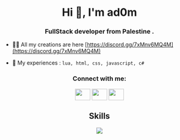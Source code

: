 <h1 align="center">Hi 👋, I'm ad0m</h1>
<h3 align="center">FullStack developer from Palestine .</h3>

- 👨‍💻 All my creations are here [https://discord.gg/7xMnv6MQ4M](https://discord.gg/7xMnv6MQ4M)

- 💬 My experiences : `lua, html, css, javascript, c#`

<h3 align="center">Connect with me:</h3>
<p align="center">
<a href="https://GermanyTeam.shop"><img align="center" src="https://raw.githubusercontent.com/rahuldkjain/github-profile-readme-generator/master/src/images/icons/Social/devto.svg" alt="" height="30" width="40" /></a>
<a href="https://www.youtube.com/channel/UCDpFE0kGUcMI2QacR6ceGJg" target="blank"><img align="center" src="https://raw.githubusercontent.com/rahuldkjain/github-profile-readme-generator/master/src/images/icons/Social/youtube.svg" alt="" height="30" width="40" /></a>
<a href="https://discord.gg/7xMnv6MQ4M" target="blank"><img align="center" src="https://raw.githubusercontent.com/rahuldkjain/github-profile-readme-generator/master/src/images/icons/Social/discord.svg" alt="" height="30" width="40" /></a>
</p>

<h2 align="center">Skills</h2>

<p align="center">
  <a href="https://skillicons.dev">
    <img src="https://skillicons.dev/icons?i=lua,js,css,html,c#" />
  </a>
</p>

<p align="center">&nbsp;<img align="center" src="https://github-readme-stats.vercel.app/api?username=Bo-PS&show_icons=true&theme=dark&title_color=970202&text_color=c0b9b9&hide_border=true&locale=en" alt="" /></p>
